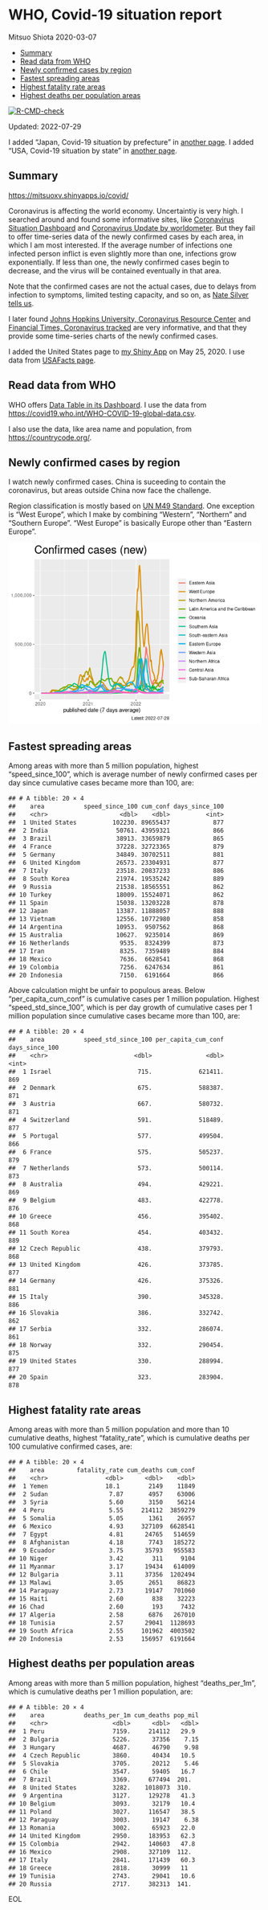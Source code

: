 WHO, Covid-19 situation report
================
Mitsuo Shiota
2020-03-07

-   <a href="#summary" id="toc-summary">Summary</a>
-   <a href="#read-data-from-who" id="toc-read-data-from-who">Read data from
    WHO</a>
-   <a href="#newly-confirmed-cases-by-region"
    id="toc-newly-confirmed-cases-by-region">Newly confirmed cases by
    region</a>
-   <a href="#fastest-spreading-areas"
    id="toc-fastest-spreading-areas">Fastest spreading areas</a>
-   <a href="#highest-fatality-rate-areas"
    id="toc-highest-fatality-rate-areas">Highest fatality rate areas</a>
-   <a href="#highest-deaths-per-population-areas"
    id="toc-highest-deaths-per-population-areas">Highest deaths per
    population areas</a>

<!-- badges: start -->

[![R-CMD-check](https://github.com/mitsuoxv/covid/actions/workflows/R-CMD-check.yaml/badge.svg)](https://github.com/mitsuoxv/covid/actions/workflows/R-CMD-check.yaml)
<!-- badges: end -->

Updated: 2022-07-29

I added “Japan, Covid-19 situation by prefecture” in [another
page](Japan.md). I added “USA, Covid-19 situation by state” in [another
page](USA.md).

## Summary

<https://mitsuoxv.shinyapps.io/covid/>

Coronavirus is affecting the world economy. Uncertaintiy is very high. I
searched around and found some informative sites, like [Coronavirus
Situation
Dashboard](https://who.maps.arcgis.com/apps/opsdashboard/index.html#/c88e37cfc43b4ed3baf977d77e4a0667)
and [Coronavirus Update by
worldometer](https://www.worldometers.info/coronavirus/). But they fail
to offer time-series data of the newly confirmed cases by each area, in
which I am most interested. If the average number of infections one
infected person inflict is even slightly more than one, infections grow
exponentially. If less than one, the newly confirmed cases begin to
decrease, and the virus will be contained eventually in that area.

Note that the confirmed cases are not the actual cases, due to delays
from infection to symptoms, limited testing capacity, and so on, as
[Nate Silver tells
us](https://fivethirtyeight.com/features/coronavirus-case-counts-are-meaningless/).

I later found [Johns Hopkins University, Coronavirus Resource
Center](https://coronavirus.jhu.edu/) and [Financial Times, Coronavirus
tracked](https://www.ft.com/content/a26fbf7e-48f8-11ea-aeb3-955839e06441)
are very informative, and that they provide some time-series charts of
the newly confirmed cases.

I added the United States page to [my Shiny
App](https://mitsuoxv.shinyapps.io/covid/) on May 25, 2020. I use data
from [USAFacts
page](https://usafacts.org/visualizations/coronavirus-covid-19-spread-map/).

## Read data from WHO

WHO offers [Data Table in its Dashboard](https://covid19.who.int/table).
I use the data from
<https://covid19.who.int/WHO-COVID-19-global-data.csv>.

I also use the data, like area name and population, from
<https://countrycode.org/>.

## Newly confirmed cases by region

I watch newly confirmed cases. China is suceeding to contain the
coronavirus, but areas outside China now face the challenge.

Region classification is mostly based on [UN M49
Standard](https://unstats.un.org/unsd/methodology/m49/). One exception
is “West Europe”, which I make by combining “Western”, “Northern” and
“Southern Europe”. “West Europe” is basically Europe other than “Eastern
Europe”.

![](README_files/figure-gfm/chart-1.png)<!-- -->

## Fastest spreading areas

Among areas with more than 5 million population, highest
“speed_since_100”, which is average number of newly confirmed cases per
day since cumulative cases became more than 100, are:

    ## # A tibble: 20 × 4
    ##    area           speed_since_100 cum_conf days_since_100
    ##    <chr>                    <dbl>    <dbl>          <int>
    ##  1 United States          102230. 89655437            877
    ##  2 India                   50761. 43959321            866
    ##  3 Brazil                  38913. 33659879            865
    ##  4 France                  37228. 32723365            879
    ##  5 Germany                 34849. 30702511            881
    ##  6 United Kingdom          26573. 23304931            877
    ##  7 Italy                   23518. 20837233            886
    ##  8 South Korea             21974. 19535242            889
    ##  9 Russia                  21538. 18565551            862
    ## 10 Turkey                  18009. 15524071            862
    ## 11 Spain                   15038. 13203228            878
    ## 12 Japan                   13387. 11888057            888
    ## 13 Vietnam                 12556. 10772980            858
    ## 14 Argentina               10953.  9507562            868
    ## 15 Australia               10627.  9235014            869
    ## 16 Netherlands              9535.  8324399            873
    ## 17 Iran                     8325.  7359489            884
    ## 18 Mexico                   7636.  6628541            868
    ## 19 Colombia                 7256.  6247634            861
    ## 20 Indonesia                7150.  6191664            866

Above calculation might be unfair to populous areas. Below
“per_capita_cum_conf” is cumulative cases per 1 million population.
Highest “speed_std_since_100”, which is per day growth of cumulative
cases per 1 million population since cumulative cases became more than
100, are:

    ## # A tibble: 20 × 4
    ##    area           speed_std_since_100 per_capita_cum_conf days_since_100
    ##    <chr>                        <dbl>               <dbl>          <int>
    ##  1 Israel                        715.             621411.            869
    ##  2 Denmark                       675.             588387.            871
    ##  3 Austria                       667.             580732.            871
    ##  4 Switzerland                   591.             518489.            877
    ##  5 Portugal                      577.             499504.            866
    ##  6 France                        575.             505237.            879
    ##  7 Netherlands                   573.             500114.            873
    ##  8 Australia                     494.             429221.            869
    ##  9 Belgium                       483.             422778.            876
    ## 10 Greece                        456.             395402.            868
    ## 11 South Korea                   454.             403432.            889
    ## 12 Czech Republic                438.             379793.            868
    ## 13 United Kingdom                426.             373785.            877
    ## 14 Germany                       426.             375326.            881
    ## 15 Italy                         390.             345328.            886
    ## 16 Slovakia                      386.             332742.            862
    ## 17 Serbia                        332.             286074.            861
    ## 18 Norway                        332.             290454.            875
    ## 19 United States                 330.             288994.            877
    ## 20 Spain                         323.             283904.            878

## Highest fatality rate areas

Among areas with more than 5 million population and more than 10
cumulative deaths, highest “fatality_rate”, which is cumulative deaths
per 100 cumulative confirmed cases, are:

    ## # A tibble: 20 × 4
    ##    area         fatality_rate cum_deaths cum_conf
    ##    <chr>                <dbl>      <dbl>    <dbl>
    ##  1 Yemen                18.1        2149    11849
    ##  2 Sudan                 7.87       4957    63006
    ##  3 Syria                 5.60       3150    56214
    ##  4 Peru                  5.55     214112  3859279
    ##  5 Somalia               5.05       1361    26957
    ##  6 Mexico                4.93     327109  6628541
    ##  7 Egypt                 4.81      24765   514659
    ##  8 Afghanistan           4.18       7743   185272
    ##  9 Ecuador               3.75      35793   955583
    ## 10 Niger                 3.42        311     9104
    ## 11 Myanmar               3.17      19434   614009
    ## 12 Bulgaria              3.11      37356  1202494
    ## 13 Malawi                3.05       2651    86823
    ## 14 Paraguay              2.73      19147   701060
    ## 15 Haiti                 2.60        838    32223
    ## 16 Chad                  2.60        193     7432
    ## 17 Algeria               2.58       6876   267010
    ## 18 Tunisia               2.57      29041  1128693
    ## 19 South Africa          2.55     101962  4003502
    ## 20 Indonesia             2.53     156957  6191664

## Highest deaths per population areas

Among areas with more than 5 million population, highest
“deaths_per_1m”, which is cumulative deaths per 1 million population,
are:

    ## # A tibble: 20 × 4
    ##    area           deaths_per_1m cum_deaths pop_mil
    ##    <chr>                  <dbl>      <dbl>   <dbl>
    ##  1 Peru                   7159.     214112   29.9 
    ##  2 Bulgaria               5226.      37356    7.15
    ##  3 Hungary                4687.      46790    9.98
    ##  4 Czech Republic         3860.      40434   10.5 
    ##  5 Slovakia               3705.      20212    5.46
    ##  6 Chile                  3547.      59405   16.7 
    ##  7 Brazil                 3369.     677494  201.  
    ##  8 United States          3282.    1018073  310.  
    ##  9 Argentina              3127.     129278   41.3 
    ## 10 Belgium                3093.      32179   10.4 
    ## 11 Poland                 3027.     116547   38.5 
    ## 12 Paraguay               3003.      19147    6.38
    ## 13 Romania                3002.      65923   22.0 
    ## 14 United Kingdom         2950.     183953   62.3 
    ## 15 Colombia               2942.     140603   47.8 
    ## 16 Mexico                 2908.     327109  112.  
    ## 17 Italy                  2841.     171439   60.3 
    ## 18 Greece                 2818.      30999   11   
    ## 19 Tunisia                2743.      29041   10.6 
    ## 20 Russia                 2717.     382313  141.

EOL
